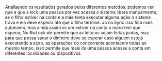 Analisando os resultados gerados pelos diferentes metodos, podemos ver que a que a lock uma pessoa por vez acessa o sistema libera manualmente, se o filho estiver na conta e a mãe tenta executar alguma ação o sistema trava e ela deve esperar até que o filho termine. Já na Sync isso fica mais autonomo, mas ainda assim se um estiver na conta o outro tem que esperar, No RwLock ele permite que as leituras sejam feitas juntas, mas para que possa sacar o dinheiro deve se esperar caso alguem estejá executando a açao, as operações do concorrente acontecem todas ao mesmo tempo, isso permite que mais de uma pessoa acesse a conta em diferentes localidades ou dispositivos. 